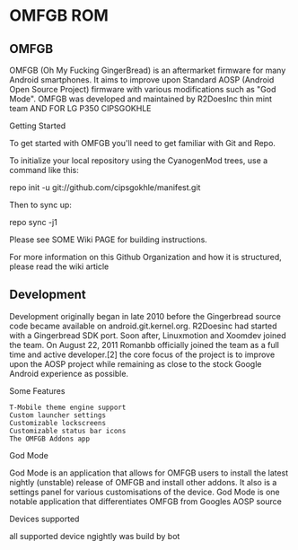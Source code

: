 OMFGB ROM
=======================

OMFGB 
----------------------

OMFGB (Oh My Fucking GingerBread) is an aftermarket firmware for many Android smartphones. It aims to improve upon 
Standard AOSP (Android Open Source Project) firmware with various modifications such as "God Mode". OMFGB was developed 
and maintained by R2DoesInc thin mint team AND FOR LG P350 CIPSGOKHLE 

    

Getting Started

To get started with OMFGB  you'll need to get familiar with Git and Repo.

To initialize your local repository using the CyanogenMod trees, use a command like this:

repo init -u git://github.com/cipsgokhle/manifest.git

Then to sync up:

repo sync -j1

Please see SOME Wiki PAGE for building instructions.

For more information on this Github Organization and how it is structured, please read the wiki article




Development
------------
Development originally began in late 2010 before the Gingerbread source code became available on android.git.kernel.org. 
R2Doesinc had started with a Gingerbread SDK port. Soon after, Linuxmotion and Xoomdev joined the team. 
On August 22, 2011 Romanbb officially joined the team as a full time and active developer.[2] 
the core focus of the project is to improve upon the AOSP project while remaining as close to the stock Google 
Android experience as possible. 

Some Features

    T-Mobile theme engine support
    Custom launcher settings
    Customizable lockscreens
    Customizable status bar icons
    The OMFGB Addons app



God Mode

God Mode is an application that allows for OMFGB users to install the latest nightly (unstable) release of 
OMFGB and install other addons. It also is a settings panel for various customisations of the device. 
God Mode is one notable application that differentiates OMFGB from Googles AOSP source

Devices supported

all supported device ngightly was build by bot 

